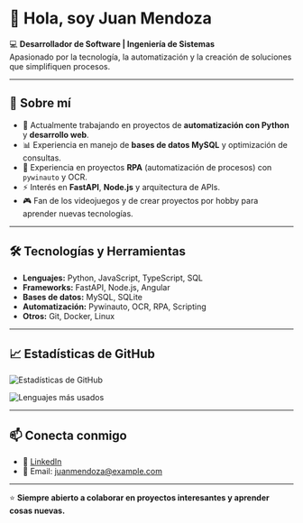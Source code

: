 # 👋 Hola, soy Juan Mendoza  

💻 **Desarrollador de Software | Ingeniería de Sistemas**  
Apasionado por la tecnología, la automatización y la creación de soluciones que simplifiquen procesos.  

---

## 🚀 Sobre mí
- 🔎 Actualmente trabajando en proyectos de **automatización con Python** y **desarrollo web**.  
- 📊 Experiencia en manejo de **bases de datos MySQL** y optimización de consultas.  
- 🤖 Experiencia en proyectos **RPA** (automatización de procesos) con `pywinauto` y OCR.  
- ⚡ Interés en **FastAPI**, **Node.js** y arquitectura de APIs.  
- 🎮 Fan de los videojuegos y de crear proyectos por hobby para aprender nuevas tecnologías.  

---

## 🛠️ Tecnologías y Herramientas  
- **Lenguajes:** Python, JavaScript, TypeScript, SQL  
- **Frameworks:** FastAPI, Node.js, Angular  
- **Bases de datos:** MySQL, SQLite  
- **Automatización:** Pywinauto, OCR, RPA, Scripting  
- **Otros:** Git, Docker, Linux  

---

## 📈 Estadísticas de GitHub  
![Estadísticas de GitHub](https://github-readme-stats.vercel.app/api?username=JuanCamiloMendoza99&show_icons=true&theme=radical)  

![Lenguajes más usados](https://github-readme-stats.vercel.app/api/top-langs/?username=JuanCamiloMendoza99&layout=compact&theme=radical)  

---

## 📫 Conecta conmigo
- 💼 [LinkedIn](https://www.linkedin.com/in/juan-mendoza)  
- 📧 Email: juanmendoza@example.com  

---

⭐️ **Siempre abierto a colaborar en proyectos interesantes y aprender cosas nuevas.**
